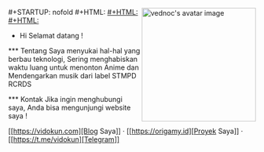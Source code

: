 #+STARTUP: nofold
#+HTML: <a href="https://www.youtube.com/watch?v=dQw4w9WgXcQ">
#+HTML: <img src="https://user-images.githubusercontent.com/18245694/87717402-9c611100-c7b0-11ea-9db6-2348e478272b.png" width="232px" align="right" alt="vednoc's avatar image"/>
#+HTML: </a>

* Hi
Selamat datang !

*** Tentang
Saya menyukai hal-hal yang berbau teknologi,
Sering menghabiskan waktu luang untuk menonton Anime dan Mendengarkan musik dari label STMPD RCRDS

*** Kontak
Jika ingin menghubungi saya, Anda bisa mengunjungi website saya !

[[https://vidokun.com][Blog Saya]] · [[https://origamy.id][Proyek Saya]] · [[https://t.me/vidokun][Telegram]]
